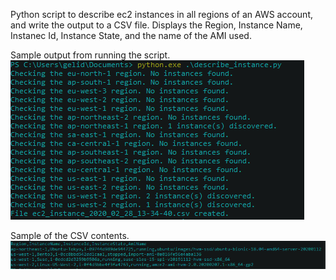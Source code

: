 Python script to describe ec2 instances in all regions of an AWS account, and write the output to a CSV file.
Displays the Region, Instance Name, Instanec Id, Instance State, and the name of the AMI used.


Sample output from running the script.
![](images/describe_ec2_example.PNG)








Sample of the CSV contents.
![](images/describe_ec2_output.PNG)
